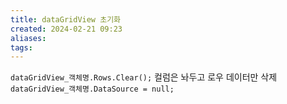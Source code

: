```yaml
---
title: dataGridView 초기화
created: 2024-02-21 09:23
aliases: 
tags:
---
```

`dataGridView_객체명.Rows.Clear();` 컬럼은 놔두고 로우 데이터만 삭제
`dataGridView_객체명.DataSource = null;`

